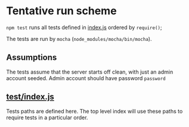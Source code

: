 Tentative run scheme
====================

`npm test` runs all tests defined in [index.js](index.js) ordered by `require()`;

The tests are run by `mocha` (`node_modules/mocha/bin/mocha`).

Assumptions
-----------

The tests assume that the server starts off clean, with just an admin account
seeded.  Admin account should have password `password`

[test/index.js](test/index.js)
-----------------------------

Tests paths are defined here.  The top level index will use these paths to
require tests in a particular order.
